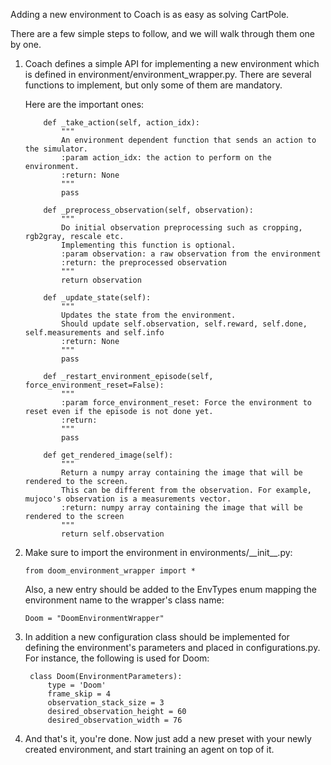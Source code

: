 Adding a new environment to Coach is as easy as solving CartPole. 

There are a few simple steps to follow, and we will walk through them one by one.

1.  Coach defines a simple API for implementing a new environment which is defined in environment/environment_wrapper.py.
    There are several functions to implement, but only some of them are mandatory. 

    Here are the important ones:

            def _take_action(self, action_idx):
                """
                An environment dependent function that sends an action to the simulator.
                :param action_idx: the action to perform on the environment.
                :return: None
                """
                pass

            def _preprocess_observation(self, observation):
                """
                Do initial observation preprocessing such as cropping, rgb2gray, rescale etc.
                Implementing this function is optional.
                :param observation: a raw observation from the environment
                :return: the preprocessed observation
                """
                return observation

            def _update_state(self):
                """
                Updates the state from the environment.
                Should update self.observation, self.reward, self.done, self.measurements and self.info
                :return: None
                """
                pass

            def _restart_environment_episode(self, force_environment_reset=False):
                """
                :param force_environment_reset: Force the environment to reset even if the episode is not done yet.
                :return:
                """
                pass

            def get_rendered_image(self):
                """
                Return a numpy array containing the image that will be rendered to the screen.
                This can be different from the observation. For example, mujoco's observation is a measurements vector.
                :return: numpy array containing the image that will be rendered to the screen
                """
                return self.observation


2.  Make sure to import the environment in environments/\_\_init\_\_.py:
        
        from doom_environment_wrapper import *
        
    Also, a new entry should be added to the EnvTypes enum mapping the environment name to the wrapper's class name:
        
        Doom = "DoomEnvironmentWrapper"
    
                
3. In addition a new configuration class should be implemented for defining the environment's parameters and placed in configurations.py. 
For instance, the following is used for Doom:

        class Doom(EnvironmentParameters):
            type = 'Doom'
            frame_skip = 4
            observation_stack_size = 3
            desired_observation_height = 60
            desired_observation_width = 76
            
4. And that's it, you're done. Now just add a new preset with your newly created environment, and start training an agent on top of it. 

